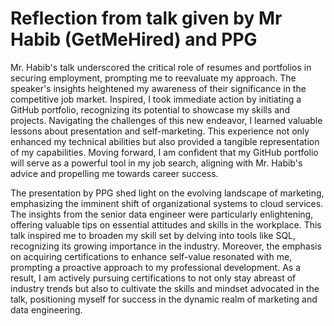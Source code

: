 # Reflection from talk given by Mr Habib (GetMeHired) and PPG

Mr. Habib's talk underscored the critical role of resumes and portfolios in securing employment, prompting me to reevaluate my approach. The speaker's insights heightened my awareness of their significance in the competitive job market. Inspired, I took immediate action by initiating a GitHub portfolio, recognizing its potential to showcase my skills and projects. Navigating the challenges of this new endeavor, I learned valuable lessons about presentation and self-marketing. This experience not only enhanced my technical abilities but also provided a tangible representation of my capabilities. Moving forward, I am confident that my GitHub portfolio will serve as a powerful tool in my job search, aligning with Mr. Habib's advice and propelling me towards career success.


The presentation by PPG shed light on the evolving landscape of marketing, emphasizing the imminent shift of organizational systems to cloud services. The insights from the senior data engineer were particularly enlightening, offering valuable tips on essential attitudes and skills in the workplace. This talk inspired me to broaden my skill set by delving into tools like SQL, recognizing its growing importance in the industry. Moreover, the emphasis on acquiring certifications to enhance self-value resonated with me, prompting a proactive approach to my professional development. As a result, I am actively pursuing certifications to not only stay abreast of industry trends but also to cultivate the skills and mindset advocated in the talk, positioning myself for success in the dynamic realm of marketing and data engineering.










